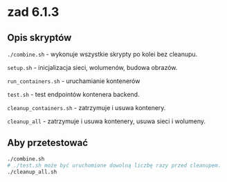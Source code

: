 # zad 6.1.3

## Opis skryptów

`./combine.sh` - wykonuje wszystkie skrypty po kolei bez cleanupu.

`setup.sh` - inicjalizacja sieci, wolumenów, budowa obrazów.

`run_containers.sh` - uruchamianie kontenerów

`test.sh` - test endpointów kontenera backend.

`cleanup_containers.sh` - zatrzymuje i usuwa kontenery.

`cleanup_all` - zatrzymuje i usuwa kontenery, usuwa sieci i wolumeny.

## Aby przetestować

```bash
./combine.sh
# ./test.sh może być uruchomione dowolną liczbę razy przed cleanupem.
./cleanup_all.sh
```

